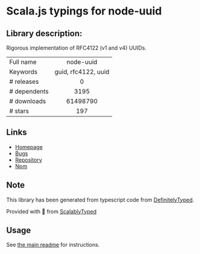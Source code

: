 
# Scala.js typings for node-uuid


## Library description:
Rigorous implementation of RFC4122 (v1 and v4) UUIDs.

|                    |                 |
| ------------------ | :-------------: |
| Full name          | node-uuid |
| Keywords           | guid, rfc4122, uuid |
| # releases         | 0 |
| # dependents       | 3195 |
| # downloads        | 61498790 |
| # stars            | 197 |

## Links
- [Homepage](https://github.com/broofa/node-uuid)
- [Bugs](https://github.com/broofa/node-uuid/issues)
- [Repository](https://github.com/broofa/node-uuid)
- [Npm](https://www.npmjs.com/package/node-uuid)
    


## Note
This library has been generated from typescript code from [DefinitelyTyped](https://definitelytyped.org).

Provided with :purple_heart: from [ScalablyTyped](https://github.com/oyvindberg/ScalablyTyped)

## Usage
See [the main readme](../../readme.md) for instructions.


